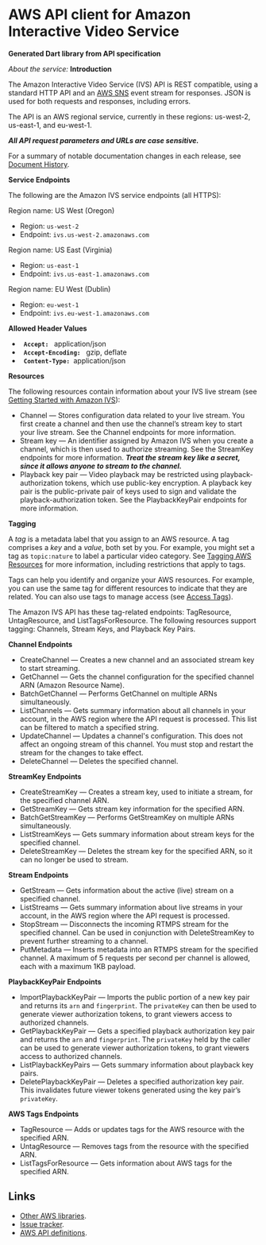 # AWS API client for Amazon Interactive Video Service

**Generated Dart library from API specification**

*About the service:*
<b>Introduction</b>

The Amazon Interactive Video Service (IVS) API is REST compatible, using a
standard HTTP API and an <a href="https://aws.amazon.com/sns">AWS SNS</a>
event stream for responses. JSON is used for both requests and responses,
including errors.

The API is an AWS regional service, currently in these regions: us-west-2,
us-east-1, and eu-west-1.

<i> <b>All API request parameters and URLs are case sensitive. </b> </i>

For a summary of notable documentation changes in each release, see <a
href="https://docs.aws.amazon.com/ivs/latest/userguide/doc-history.html">
Document History</a>.

<b>Service Endpoints</b>

The following are the Amazon IVS service endpoints (all HTTPS):

Region name: US West (Oregon)

<ul>
<li>
Region: <code>us-west-2</code>
</li>
<li>
Endpoint: <code>ivs.us-west-2.amazonaws.com</code>
</li>
</ul>
Region name: US East (Virginia)

<ul>
<li>
Region: <code>us-east-1</code>
</li>
<li>
Endpoint: <code>ivs.us-east-1.amazonaws.com</code>
</li>
</ul>
Region name: EU West (Dublin)

<ul>
<li>
Region: <code>eu-west-1</code>
</li>
<li>
Endpoint: <code>ivs.eu-west-1.amazonaws.com</code>
</li>
</ul>
<b>Allowed Header Values</b>

<ul>
<li>
<code> <b>Accept:</b> </code> application/json
</li>
<li>
<code> <b>Accept-Encoding:</b> </code> gzip, deflate
</li>
<li>
<code> <b>Content-Type:</b> </code>application/json
</li>
</ul>
<b>Resources</b>

The following resources contain information about your IVS live stream (see
<a href="https://docs.aws.amazon.com/ivs/latest/userguide/GSIVS.html">
Getting Started with Amazon IVS</a>):

<ul>
<li>
Channel — Stores configuration data related to your live stream. You first
create a channel and then use the channel’s stream key to start your live
stream. See the Channel endpoints for more information.
</li>
<li>
Stream key — An identifier assigned by Amazon IVS when you create a channel,
which is then used to authorize streaming. See the StreamKey endpoints for
more information. <i> <b>Treat the stream key like a secret, since it allows
anyone to stream to the channel.</b> </i>
</li>
<li>
Playback key pair — Video playback may be restricted using
playback-authorization tokens, which use public-key encryption. A playback
key pair is the public-private pair of keys used to sign and validate the
playback-authorization token. See the PlaybackKeyPair endpoints for more
information.
</li>
</ul>
<b>Tagging</b>

A <i>tag</i> is a metadata label that you assign to an AWS resource. A tag
comprises a <i>key</i> and a <i>value</i>, both set by you. For example, you
might set a tag as <code>topic:nature</code> to label a particular video
category. See <a
href="https://docs.aws.amazon.com/general/latest/gr/aws_tagging.html">Tagging
AWS Resources</a> for more information, including restrictions that apply to
tags.

Tags can help you identify and organize your AWS resources. For example, you
can use the same tag for different resources to indicate that they are
related. You can also use tags to manage access (see <a
href="https://docs.aws.amazon.com/IAM/latest/UserGuide/access_tags.html">
Access Tags</a>).

The Amazon IVS API has these tag-related endpoints: <a>TagResource</a>,
<a>UntagResource</a>, and <a>ListTagsForResource</a>. The following
resources support tagging: Channels, Stream Keys, and Playback Key Pairs.

<b>Channel Endpoints</b>

<ul>
<li>
<a>CreateChannel</a> — Creates a new channel and an associated stream key to
start streaming.
</li>
<li>
<a>GetChannel</a> — Gets the channel configuration for the specified channel
ARN (Amazon Resource Name).
</li>
<li>
<a>BatchGetChannel</a> — Performs <a>GetChannel</a> on multiple ARNs
simultaneously.
</li>
<li>
<a>ListChannels</a> — Gets summary information about all channels in your
account, in the AWS region where the API request is processed. This list can
be filtered to match a specified string.
</li>
<li>
<a>UpdateChannel</a> — Updates a channel's configuration. This does not
affect an ongoing stream of this channel. You must stop and restart the
stream for the changes to take effect.
</li>
<li>
<a>DeleteChannel</a> — Deletes the specified channel.
</li>
</ul>
<b>StreamKey Endpoints</b>

<ul>
<li>
<a>CreateStreamKey</a> — Creates a stream key, used to initiate a stream,
for the specified channel ARN.
</li>
<li>
<a>GetStreamKey</a> — Gets stream key information for the specified ARN.
</li>
<li>
<a>BatchGetStreamKey</a> — Performs <a>GetStreamKey</a> on multiple ARNs
simultaneously.
</li>
<li>
<a>ListStreamKeys</a> — Gets summary information about stream keys for the
specified channel.
</li>
<li>
<a>DeleteStreamKey</a> — Deletes the stream key for the specified ARN, so it
can no longer be used to stream.
</li>
</ul>
<b>Stream Endpoints</b>

<ul>
<li>
<a>GetStream</a> — Gets information about the active (live) stream on a
specified channel.
</li>
<li>
<a>ListStreams</a> — Gets summary information about live streams in your
account, in the AWS region where the API request is processed.
</li>
<li>
<a>StopStream</a> — Disconnects the incoming RTMPS stream for the specified
channel. Can be used in conjunction with <a>DeleteStreamKey</a> to prevent
further streaming to a channel.
</li>
<li>
<a>PutMetadata</a> — Inserts metadata into an RTMPS stream for the specified
channel. A maximum of 5 requests per second per channel is allowed, each
with a maximum 1KB payload.
</li>
</ul>
<b>PlaybackKeyPair Endpoints</b>

<ul>
<li>
<a>ImportPlaybackKeyPair</a> — Imports the public portion of a new key pair
and returns its <code>arn</code> and <code>fingerprint</code>. The
<code>privateKey</code> can then be used to generate viewer authorization
tokens, to grant viewers access to authorized channels.
</li>
<li>
<a>GetPlaybackKeyPair</a> — Gets a specified playback authorization key pair
and returns the <code>arn</code> and <code>fingerprint</code>. The
<code>privateKey</code> held by the caller can be used to generate viewer
authorization tokens, to grant viewers access to authorized channels.
</li>
<li>
<a>ListPlaybackKeyPairs</a> — Gets summary information about playback key
pairs.
</li>
<li>
<a>DeletePlaybackKeyPair</a> — Deletes a specified authorization key pair.
This invalidates future viewer tokens generated using the key pair’s
<code>privateKey</code>.
</li>
</ul>
<b>AWS Tags Endpoints</b>

<ul>
<li>
<a>TagResource</a> — Adds or updates tags for the AWS resource with the
specified ARN.
</li>
<li>
<a>UntagResource</a> — Removes tags from the resource with the specified
ARN.
</li>
<li>
<a>ListTagsForResource</a> — Gets information about AWS tags for the
specified ARN.
</li>
</ul>

## Links

- [Other AWS libraries](https://github.com/agilord/aws_client/tree/master/generated).
- [Issue tracker](https://github.com/agilord/aws_client/issues).
- [AWS API definitions](https://github.com/aws/aws-sdk-js/tree/master/apis).
